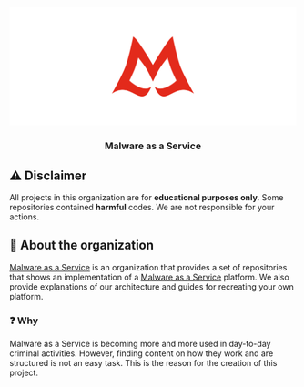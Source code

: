 <!--
SPDX-FileCopyrightText: 2024 The .github development team

SPDX-License-Identifier: GPL-3.0-or-later
-->

<div align="center">
  <a href="https://github.com/Malware-as-a-Service/">
    <!-- markdownlint-disable-next-line line-length -->
    <img src="../assets/images/logo.svg" alt="Logo" />
  </a>

  <h3 align="center">Malware as a Service</h3>
</div>

## :warning: Disclaimer

All projects in this organization are for **educational purposes only**. Some
repositories contained **harmful** codes. We are not responsible for your actions.

## :eyes: About the organization

[Malware as a Service][maas] is an organization that provides a set of
repositories that shows an implementation of a
[Malware as a Service][as a service] platform. We also provide explanations of
our architecture and guides for recreating your own platform.

### :question: Why

Malware as a Service is becoming more and more used in day-to-day criminal
activities. However, finding content on how they work and are structured is not
an easy task. This is the reason for the creation of this project.

[as a service]: https://en.wikipedia.org/wiki/As_a_service
[maas]: https://github.com/Malware-as-a-Service/
